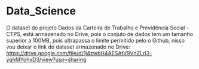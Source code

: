 # Data_Science

O dataset do projeto Dados da Carteira de Trabalho e Previdência Social - CTPS, está armazenado no Drive, pois o conjuto de dados tem um tamanho superior a 100MB, pois ultrapassa o limite permitido pelo o Github, nisso vou deixar o link do dataset armazenado no Drive:
https://drive.google.com/file/d/1j4zwbH4AESAtV9VnZLrI3-yqhMYohxD3/view?usp=sharing
